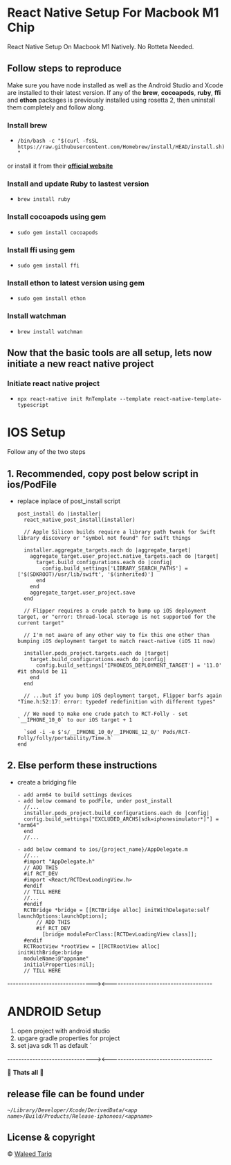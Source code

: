 # React Native Setup For Macbook M1 Chip

React Native Setup On Macbook M1 Natively. No Rotteta Needed.

## Follow steps to reproduce

Make sure you have node installed as well as the Android Studio and Xcode are installed to their latest version.
If any of the **brew**, **cocoapods**, **ruby**, **ffi** and **ethon** packages is previously installed using rosetta 2, then uninstall them completely and follow along.

### Install brew

- `/bin/bash -c "$(curl -fsSL https://raw.githubusercontent.com/Homebrew/install/HEAD/install.sh)"`

or install it from their **[official website](https://brew.sh/)**

### Install and update Ruby to lastest version

- `brew install ruby`

### Install cocoapods using gem

- `sudo gem install cocoapods`

### Install ffi using gem

- `sudo gem install ffi`

### Install ethon to latest version using gem

- `sudo gem install ethon`

### Install watchman

- `brew install watchman`

## Now that the basic tools are all setup, lets now initiate a new react native project

### Initiate react native project

- `npx react-native init RnTemplate --template react-native-template-typescript`

# IOS Setup

Follow any of the two steps

## 1. Recommended, copy post below script in ios/PodFile

- replace inplace of post_install script

      post_install do |installer|
        react_native_post_install(installer)

        // Apple Silicon builds require a library path tweak for Swift library discovery or "symbol not found" for swift things

        installer.aggregate_targets.each do |aggregate_target|
          aggregate_target.user_project.native_targets.each do |target|
            target.build_configurations.each do |config|
              config.build_settings['LIBRARY_SEARCH_PATHS'] = ['$(SDKROOT)/usr/lib/swift', '$(inherited)']
            end
          end
          aggregate_target.user_project.save
        end

        // Flipper requires a crude patch to bump up iOS deployment target, or "error: thread-local storage is not supported for the current target"

        // I'm not aware of any other way to fix this one other than bumping iOS deployment target to match react-native (iOS 11 now)

        installer.pods_project.targets.each do |target|
          target.build_configurations.each do |config|
            config.build_settings['IPHONEOS_DEPLOYMENT_TARGET'] = '11.0' #it should be 11
          end
        end

        // ...but if you bump iOS deployment target, Flipper barfs again "Time.h:52:17: error: typedef redefinition with different types"

        // We need to make one crude patch to RCT-Folly - set `__IPHONE_10_0` to our iOS target + 1

        `sed -i -e $'s/__IPHONE_10_0/__IPHONE_12_0/' Pods/RCT-Folly/folly/portability/Time.h`
      end

## 2. Else perform these instructions

- create a bridging file

      - add arm64 to build settings devices
      - add below command to podFile, under post_install
        //...
        installer.pods_project.build_configurations.each do |config|
        config.build_settings["EXCLUDED_ARCHS[sdk=iphonesimulator*]"] = "arm64"
        end
        //...

      - add below command to ios/{project_name}/AppDelegate.m
        //...
        #import "AppDelegate.h"
        // ADD THIS
        #if RCT_DEV
        #import <React/RCTDevLoadingView.h>
        #endif
        // TILL HERE
        //...
        #endif
        RCTBridge *bridge = [[RCTBridge alloc] initWithDelegate:self launchOptions:launchOptions];
            // ADD THIS
            #if RCT_DEV
              [bridge moduleForClass:[RCTDevLoadingView class]];
        #endif
        RCTRootView *rootView = [[RCTRootView alloc] initWithBridge:bridge
        moduleName:@"appname"
        initialProperties:nil];
        // TILL HERE

-------------------------------><-------------------------------------

# ANDROID Setup

1. open project with android studio
2. upgare gradle properties for project
3. set java sdk 11 as default
   `

-------------------------------><-------------------------------------

🎉 **Thats all** 🎉

## release file can be found under

_`~/Library/Developer/Xcode/DerivedData/<app name>/Build/Products/Release-iphoneos/<appname>`_

## License & copyright

© [Waleed Tariq](https://github.com/Waleed065)
